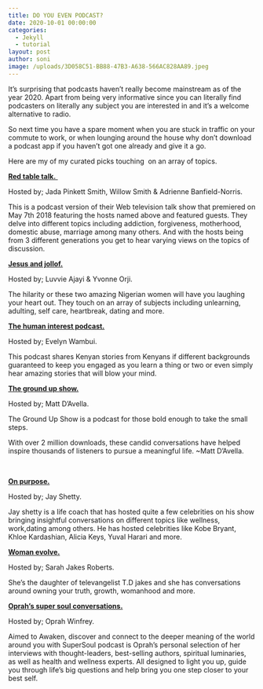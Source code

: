 ```yaml
---
title: DO YOU EVEN PODCAST?
date: 2020-10-01 00:00:00
categories:
  - Jekyll
  - tutorial
layout: post
author: soni
image: /uploads/3D058C51-BB88-47B3-A638-566AC828AA89.jpeg
---
```


It’s surprising that podcasts haven’t really become mainstream as of the year 2020. Apart from being very informative since you can literally find podcasters on literally any subject you are interested in and it’s a welcome alternative to radio.&nbsp;

So next time you have a spare moment when you are stuck in traffic on your commute to work, or when lounging around the house why don’t download a podcast app if you haven’t got one already and give it a go.

Here are my of my curated picks touching &nbsp;on an array of topics.

<u><b>Red table talk.</b>&nbsp;</u>

Hosted by; Jada Pinkett Smith, Willow Smith & Adrienne Banfield-Norris.&nbsp;

This is a podcast version of their Web television talk show that premiered on May 7th 2018 featuring the hosts named above and featured guests. They delve into different topics including addiction, forgiveness, motherhood, domestic abuse, marriage among many others. And with the hosts being from 3 different generations you get to hear varying views on the topics of discussion.

**<u>Jesus and jollof.</u>**

Hosted by; Luvvie Ajayi & Yvonne Orji.

The hilarity or these two amazing Nigerian women will have you laughing your heart out. They touch on an array of subjects including unlearning, adulting, self care, heartbreak, dating and more.&nbsp;

**<u>The human interest podcast.</u>**

Hosted by; Evelyn Wambui.

This podcast shares Kenyan stories from Kenyans if different backgrounds guaranteed to keep you engaged as you learn a thing or two or even simply hear amazing stories that will blow your mind.

**<u>The ground up show.</u>**

Hosted by; Matt D’Avella.&nbsp;

The Ground Up Show is a podcast for those bold enough to take the small steps.

With over 2 million downloads, these candid conversations have helped inspire thousands of listeners to pursue a meaningful life. ~Matt D’Avella.&nbsp;

&nbsp;

**<u>On purpose.</u>**

Hosted by; Jay Shetty.

Jay shetty is a life coach that has hosted quite a few celebrities on his show bringing insightful conversations on different topics like wellness, work,dating among others. He has hosted celebrities like Kobe Bryant, Khloe Kardashian, Alicia Keys, Yuval Harari and more.

**<u>Woman evolve.</u>**

Hosted by; Sarah Jakes Roberts.

She’s the daughter of televangelist T.D jakes and she has conversations around owning your truth, growth, womanhood and more.

**<u>Oprah&rsquo;s super soul conversations.</u>**

Hosted by; Oprah Winfrey.&nbsp;

Aimed to Awaken, discover and connect to the deeper meaning of the world around you with SuperSoul podcast is Oprah’s personal selection of her interviews with thought-leaders, best-selling authors, spiritual luminaries, as well as health and wellness experts. All designed to light you up, guide you through life’s big questions and help bring you one step closer to your best self.&nbsp;